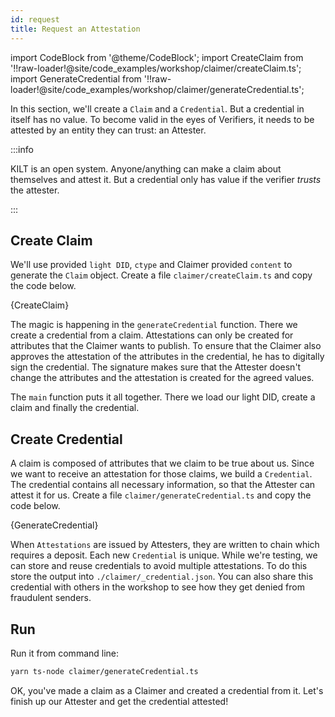 ```yaml
---
id: request
title: Request an Attestation
---
```


import CodeBlock from '@theme/CodeBlock';
import CreateClaim from '!!raw-loader!@site/code_examples/workshop/claimer/createClaim.ts';
import GenerateCredential from '!!raw-loader!@site/code_examples/workshop/claimer/generateCredential.ts';

In this section, we'll create a `Claim` and a `Credential`.
But a credential in itself has no value.
To become valid in the eyes of <span className="label-role verifier">Verifiers</span>, it needs to be attested by an entity they can trust: an <span className="label-role attester">Attester</span>.

:::info

 KILT is an open system.
 Anyone/anything can make a claim about themselves and attest it.
 But a credential only has value if the verifier _trusts_ the attester.

:::

## Create Claim

We'll use provided `light DID`, `ctype` and <span className="label-role claimer">Claimer</span> provided `content` to generate the `Claim` object.
Create a file `claimer/createClaim.ts` and copy the code below.

<CodeBlock className="language-ts" title="claimer/createClaim.ts">
  {CreateClaim}
</CodeBlock>

The magic is happening in the `generateCredential` function.
There we create a credential from a claim.
Attestations can only be created for attributes that the <span className="label-role claimer">Claimer</span> wants to publish.
To ensure that the Claimer also approves the attestation of the attributes in the credential, he has to digitally sign the credential.
The signature makes sure that the Attester doesn't change the attributes and the attestation is created for the agreed values.

The `main` function puts it all together.
There we load our light DID, create a claim and finally the credential.

## Create Credential

A claim is composed of attributes that we claim to be true about us.
Since we want to receive an attestation for those claims, we build a `Credential`.
The credential contains all necessary information, so that the <span className="label-role attester">Attester</span> can attest it for us.
Create a file `claimer/generateCredential.ts` and copy the code below.

<CodeBlock className="language-ts" title="claimer/generateCredential.ts">
  {GenerateCredential}
</CodeBlock>

When `Attestations` are issued by <span className="label-role attester">Attesters</span>, they are written to chain which requires a deposit.
Each new `Credential` is unique.
While we're testing, we can store and reuse credentials to avoid multiple attestations.
To do this store the output into `./claimer/_credential.json`.
You can also share this credential with others in the workshop to see how they get denied from fraudulent senders.

## Run

Run it from command line:

```bash
yarn ts-node claimer/generateCredential.ts
```

OK, you've made a claim as a <span className="label-role claimer">Claimer</span> and created a credential from it.
Let's finish up our <span className="label-role attester">Attester</span> and get the credential attested!
